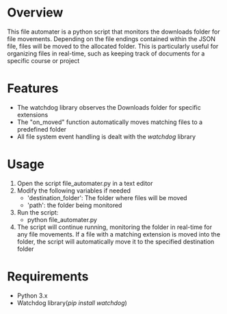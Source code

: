 # Overview

This file automater is a python script that monitors the downloads folder for file movements. Depending on the file endings contained within the JSON file, files will be moved to the allocated folder. This is particularly useful for organizing files in real-time, such as keeping track of documents for a specific course or project

# Features

- The watchdog library observes the Downloads folder for specific extensions
- The "on_moved" function automatically moves matching files to a predefined folder
- All file system event handling is dealt with the _watchdog_ library

# Usage

1) Open the script file_automater.py in a text editor
2) Modify the following variables if needed
    - 'destination_folder': The folder where files will be moved
    - 'path': the folder being monitored 
3) Run the script:
    - python file_automater.py
4) The script will continue running, monitoring the folder in real-time for any file movements. If a file with a matching extension is moved into the folder, the script will automatically move it to the specified destination folder

# Requirements 
- Python 3.x
- Watchdog library(_pip install watchdog_)
